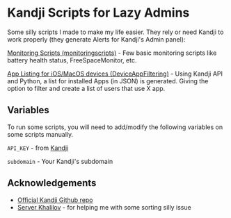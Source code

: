 # Kandji Scripts for Lazy Admins

Some silly scripts I made to make my life easier. They rely or need Kandji to work properly (they generate Alerts for Kandji's Admin panel):

[Monitoring Scripts (monitoringscripts)](/monitoringscripts) - Few basic monitoring scripts like battery health status, FreeSpaceMonitor, etc.

[App Listing for iOS/MacOS devices (DeviceAppFiltering)](/DeviceAppFiltering) - Using Kandji API and Python, a list for installed Apps (in JSON) is generated. Giving the option to filter and create a list of users that use X app.






## Variables

To run some scripts, you will need to add/modify the following  variables on some scripts manually.

`API_KEY` - from [Kandji](https://support.kandji.io/support/solutions/articles/72000560412-kandji-api)

`subdomain` - Your Kandji's subdomain 

## Acknowledgements

 - [Official Kandji Github repo](https://github.com/kandji-inc/support)
 - [Server Khalilov](https://github.com/red17electro) - for helping me with some sorting silly issue


